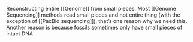 Reconstructing entire [[Genome]] from small pieces.
Most [[Genome Sequencing]] methods read small pieces and not entire thing (with the exception of [[PacBio sequencing]]), that’s one reason why we need this.
Another reason is because fossils sometimes only have small pieces of intact DNA